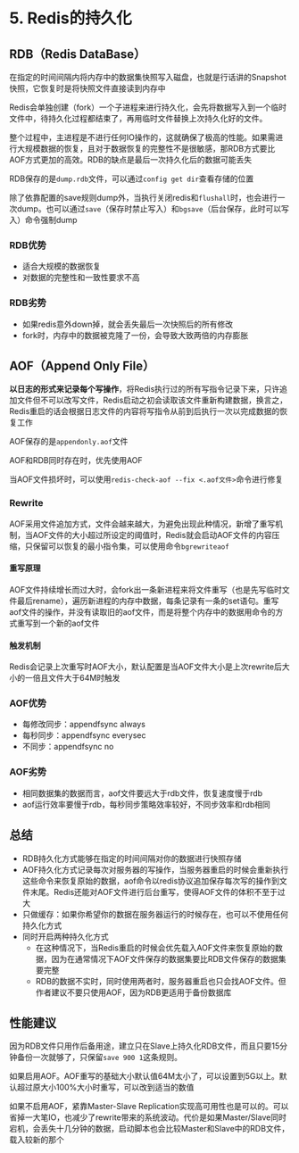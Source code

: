 # 5. Redis的持久化

## RDB（Redis DataBase）

在指定的时间间隔内将内存中的数据集快照写入磁盘，也就是行话讲的Snapshot快照，它恢复时是将快照文件直接读到内存中

Redis会单独创建（fork）一个子进程来进行持久化，会先将数据写入到一个临时文件中，待持久化过程都结束了，再用临时文件替换上次持久化好的文件。

整个过程中，主进程是不进行任何IO操作的，这就确保了极高的性能。如果需进行大规模数据的恢复，且对于数据恢复的完整性不是很敏感，那RDB方式要比AOF方式更加的高效。RDB的缺点是最后一次持久化后的数据可能丢失

RDB保存的是`dump.rdb`文件，可以通过`config get dir`查看存储的位置

除了依靠配置的save规则dump外，当执行关闭redis和`flushall`时，也会进行一次dump。也可以通过`save`（保存时禁止写入）和`bgsave`（后台保存，此时可以写入）命令强制dump

### RDB优势

- 适合大规模的数据恢复
- 对数据的完整性和一致性要求不高

### RDB劣势

- 如果redis意外down掉，就会丢失最后一次快照后的所有修改
- fork时，内存中的数据被克隆了一份，会导致大致两倍的内存膨胀

## AOF（Append Only File）

**以日志的形式来记录每个写操作**，将Redis执行过的所有写指令记录下来，只许追加文件但不可以改写文件，Redis启动之初会读取该文件重新构建数据，换言之，Redis重启的话会根据日志文件的内容将写指令从前到后执行一次以完成数据的恢复工作

AOF保存的是`appendonly.aof`文件

AOF和RDB同时存在时，优先使用AOF

当AOF文件损坏时，可以使用`redis-check-aof --fix <.aof文件>`命令进行修复

### Rewrite

AOF采用文件追加方式，文件会越来越大，为避免出现此种情况，新增了重写机制，当AOF文件的大小超过所设定的阈值时，Redis就会启动AOF文件的内容压缩，只保留可以恢复的最小指令集，可以使用命令`bgrewriteaof`

#### 重写原理

AOF文件持续增长而过大时，会fork出一条新进程来将文件重写（也是先写临时文件最后rename），遍历新进程的内存中数据，每条记录有一条的set语句。重写aof文件的操作，并没有读取旧的aof文件，而是将整个内存中的数据用命令的方式重写到一个新的aof文件

#### 触发机制

Redis会记录上次重写时AOF大小，默认配置是当AOF文件大小是上次rewrite后大小的一倍且文件大于64M时触发

### AOF优势

- 每修改同步：appendfsync always
- 每秒同步：appendfsync everysec
- 不同步：appendfsync no

### AOF劣势

- 相同数据集的数据而言，aof文件要远大于rdb文件，恢复速度慢于rdb
- aof运行效率要慢于rdb，每秒同步策略效率较好，不同步效率和rdb相同

## 总结

- RDB持久化方式能够在指定的时间间隔对你的数据进行快照存储
- AOF持久化方式记录每次对服务器的写操作，当服务器重启的时候会重新执行这些命令来恢复原始的数据，aof命令以redis协议追加保存每次写的操作到文件末尾。Redis还能对AOF文件进行后台重写，使得AOF文件的体积不至于过大
- 只做缓存：如果你希望你的数据在服务器运行的时候存在，也可以不使用任何持久化方式
- 同时开启两种持久化方式
  - 在这种情况下，当Redis重启的时候会优先载入AOF文件来恢复原始的数据，因为在通常情况下AOF文件保存的数据集要比RDB文件保存的数据集要完整
  - RDB的数据不实时，同时使用两者时，服务器重启也只会找AOF文件。但作者建议不要只使用AOF，因为RDB更适用于备份数据库

## 性能建议

因为RDB文件只用作后备用途，建立只在Slave上持久化RDB文件，而且只要15分钟备份一次就够了，只保留`save 900 1`这条规则。

如果启用AOF。AOF重写的基础大小默认值64M太小了，可以设置到5G以上。默认超过原大小100%大小时重写，可以改到适当的数值

如果不启用AOF，紧靠Master-Slave Replication实现高可用性也是可以的。可以省掉一大笔IO，也减少了rewrite带来的系统波动。代价是如果Master/Slave同时宕机，会丢失十几分钟的数据，启动脚本也会比较Master和Slave中的RDB文件，载入较新的那个
